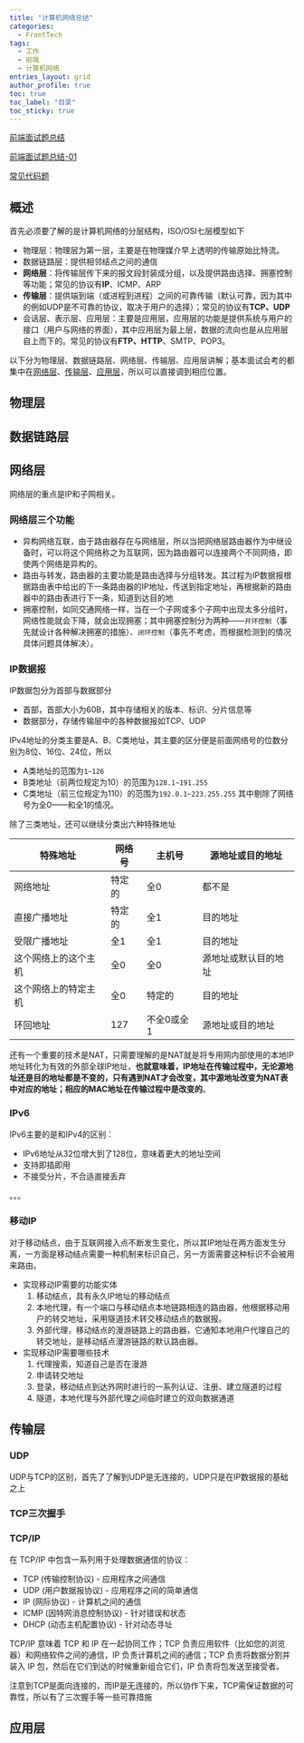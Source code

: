 ```yaml
---
title: "计算机网络总结"
categories:
  - FrontTech
tags: 
  - 工作
  - 前端
  - 计算机网络
entries_layout: grid
author_profile: true
toc: true
toc_label: "目录"
toc_sticky: true
---
```

[前端面试题总结](/fronttech/front-end/)

[前端面试题总结-01](/fronttech/front-end-01/)

[常见代码题](/fronttech/common-algorithms/)

## 概述
首先必须要了解的是计算机网络的分层结构，ISO/OSI七层模型如下
- 物理层：物理层为第一层，主要是在物理媒介早上透明的传输原始比特流。
- 数据链路层：提供相邻结点之间的通信
- **网络层**：将传输层传下来的报文段封装成分组，以及提供路由选择、拥塞控制等功能；常见的协议有**IP**、ICMP、ARP
- **传输层**：提供端到端（或进程到进程）之间的可靠传输（默认可靠，因为其中的例如UDP是不可靠的协议，取决于用户的选择）；常见的协议有**TCP、UDP**
- 会话层、表示层、应用层：主要是应用层，应用层的功能是提供系统与用户的接口（用户与网络的界面），其中应用层为最上层，数据的流向也是从应用层自上而下的。常见的协议有**FTP、HTTP**、SMTP、POP3。

以下分为物理层、数据链路层、网络层、传输层、应用层讲解；基本面试会考的都集中在[网络层](#网络层)、[传输层](#传输层)、[应用层](#应用层)，所以可以直接调到相应位置。
## 物理层
## 数据链路层
## 网络层
网络层的重点是IP和子网相关。
### 网络层三个功能
- 异构网络互联，由于路由器存在与网络层，所以当把网络层路由器作为中继设备时，可以将这个网络称之为互联网，因为路由器可以连接两个不同网络，即使两个网络是异构的。
- 路由与转发，路由器的主要功能是路由选择与分组转发。其过程为IP数据报根据路由表中给出的下一条路由器的IP地址，传送到指定地址，再根据新的路由器中的路由表进行下一条，知道到达目的地
- 拥塞控制，如同交通网络一样，当在一个子网或多个子网中出现太多分组时，网络性能就会下降，就会出现拥塞；其中拥塞控制分为两种——`开环控制`（事先就设计各种解决拥塞的措施）、`闭环控制`（事先不考虑，而根据检测到的情况具体问题具体解决）。
### IP数据报
IP数据包分为首部与数据部分
- 首部，首部大小为60B，其中存储相关的版本、标识、分片信息等
- 数据部分，存储传输层中的各种数据报如TCP、UDP

IPv4地址的分类主要是A、B、C类地址，其主要的区分便是前面网络号的位数分别为8位、16位、24位，所以
- A类地址的范围为`1~126`
- B类地址（前两位规定为10）的范围为`128.1~191.255`
- C类地址（前三位规定为110）的范围为`192.0.1~223.255.255`
其中剔除了网络号为全0——和全1的情况。

除了三类地址，还可以继续分类出六种特殊地址

| 特殊地址 | 网络号 | 主机号 | 源地址或目的地址 |
| ---------------- | ----------------- | ----------------- | --------------- |
| 网络地址 | 特定的 | 全0 | 都不是 |
| 直接广播地址 | 特定的  | 全1 | 目的地址 |
| 受限广播地址 | 全1 | 全1 | 目的地址 |
| 这个网络上的这个主机 | 全0 | 全0 | 源地址或默认目的地址 |
| 这个网络上的特定主机 | 全0 | 特定的 | 目的地址 |
| 环回地址 | 127 | 不全0或全1 | 源地址或目的地址 |

还有一个重要的技术是NAT，只需要理解的是NAT就是将专用网内部使用的本地IP地址转化为有效的外部全球IP地址，**也就意味着，IP地址在传输过程中，无论源地址还是目的地址都是不变的，只有遇到NAT才会改变，其中源地址改变为NAT表中对应的地址；相应的MAC地址在传输过程中是改变的**。
### IPv6
IPv6主要的是和IPv4的区别：
- IPv6地址从32位增大到了128位，意味着更大的地址空间
- 支持即插即用
- 不接受分片，不合适直接丢弃

。。。

### 移动IP
对于移动结点，由于互联网接入点不断发生变化，所以其IP地址在两方面发生分离，一方面是移动结点需要一种机制来标识自己，另一方面需要这种标识不会被用来路由。

- 实现移动IP需要的功能实体
    1. 移动结点，具有永久IP地址的移动结点
    2. 本地代理，有一个端口与移动结点本地链路相连的路由器，他根据移动用户的转交地址，采用隧道技术转交移动结点的数据报。
    3. 外部代理，移动结点的漫游链路上的路由器，它通知本地用户代理自己的转交地址，是移动结点漫游链路的默认路由器。
- 实现移动IP需要哪些技术
    1. 代理搜索，知道自己是否在漫游
    2. 申请转交地址
    3. 登录，移动结点到达外网时进行的一系列认证、注册、建立隧道的过程
    4. 隧道，本地代理与外部代理之间临时建立的双向数据通道

## 传输层
### UDP
UDP与TCP的区别，首先了了解到UDP是无连接的，UDP只是在IP数据报的基础之上
### TCP三次握手
### TCP/IP
在 TCP/IP 中包含一系列用于处理数据通信的协议：

- TCP (传输控制协议) - 应用程序之间通信
- UDP (用户数据报协议) - 应用程序之间的简单通信
- IP (网际协议) - 计算机之间的通信
- ICMP (因特网消息控制协议) - 针对错误和状态
- DHCP (动态主机配置协议) - 针对动态寻址

TCP/IP 意味着 TCP 和 IP 在一起协同工作；TCP 负责应用软件（比如您的浏览器）和网络软件之间的通信，IP 负责计算机之间的通信；TCP 负责将数据分割并装入 IP 包，然后在它们到达的时候重新组合它们，IP 负责将包发送至接受者。

注意到TCP是面向连接的，而IP是无连接的，所以协作下来，TCP需保证数据的可靠性，所以有了三次握手等一些可靠措施
## 应用层